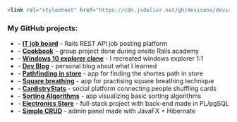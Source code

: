 ```html
<link rel="stylesheet" href="https://cdn.jsdelivr.net/gh/devicons/devicon@v2.15.1/devicon.min.css">
```

### My GitHub projects:
- <i class="devicon-rails-plain colored"></i> - **[IT job board](https://github.com/maciejb2k/it-job-board-rails)** - Rails REST API job posting platform
- <i class="devicon-rails-plain colored"></i> - **[Cookbook](https://github.com/maciejb2k/cookbook-RBE4)** - group project done during onsite Rails academy
- <i class="devicon-angularjs-plain colored"></i> - **[Windows 10 explorer clone](https://github.com/maciejb2k/windows-explorer-clone)** - I recreated windows explorer 1:1
- <i class="devicon-gatsby-plain colored"></i> - **[Dev Blog](https://github.com/maciejb2k/dev-blog)** - personal blog about what I learned
- <i class="devicon-react-original colored"></i> - **[Pathfinding in store](https://github.com/maciejb2k/pathfinding_app)** - app for finding the shortes path in store
- <i class="devicon-react-original colored"></i> - **[Square breathing](https://github.com/maciejb2k/square_breathing)** - app for practising square breathing technique
- <i class="devicon-react-original colored"></i> - **[CardistryStats](https://github.com/maciejb2k/cardistrystats_frontend)** - social platform connecting people shuffling cards
- <i class="devicon-javascript-plain colored"></i> - **[Sorting Algorithms](https://github.com/maciejb2k/sorting_algorithms_js)** - app visualizing basic sorting algorithms
- <i class="devicon-postgresql-plain colored"></i> - **[Electronics Store](https://github.com/maciejb2k/electronics-store)** - full-stack project with back-end made in PL/pgSQL
- <i class="devicon-java-plain colored"></i> - **[Simple CRUD](https://github.com/maciejb2k/javafx_simple_crud)** - admin panel made with JavaFX + Hibernate
